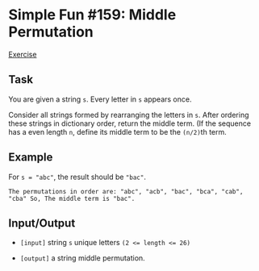 # **Simple Fun #159: Middle Permutation**
[Exercise](https://www.codewars.com/kata/58ad317d1541651a740000c5)

## **Task**
You are given a string ```s```. Every letter in ```s``` appears once.

Consider all strings formed by rearranging the letters in ```s```. After ordering these strings in dictionary order, return the middle term. (If the sequence has a even length ```n```, define its middle term to be the ```(n/2)```th term.

## **Example**
For ```s = "abc"```, the result should be ```"bac"```.

```The permutations in order are: "abc", "acb", "bac", "bca", "cab", "cba" So, The middle term is "bac".```

## **Input/Output**
- ```[input]``` string ```s```
unique letters ```(2 <= length <= 26)```

- ```[output]``` a string
middle permutation.